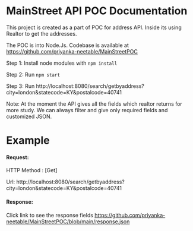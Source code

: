 # MainStreet API POC Documentation #
This project is created as a part of POC for address API. Inside its using Realtor to get the addresses.

The POC is into Node.Js. Codebase is available at https://github.com/priyanka-neetable/MainStreetPOC


Step 1: Install node modules with `npm install`

Step 2: Run `npm start`

Step 3: Run http://localhost:8080/search/getbyaddress?city=london&statecode=KY&postalcode=40741

Note: At the moment the API gives all the fields which realtor returns for more study. We can always filter and give only required fields and customized JSON.

# Example #
#### Request:

HTTP Method : [Get]

Url: http://localhost:8080/search/getbyaddress?city=london&statecode=KY&postalcode=40741

#### Response:

Click link to see the response fields https://github.com/priyanka-neetable/MainStreetPOC/blob/main/response.json